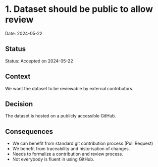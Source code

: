 # 1. Dataset should be public to allow review

Date: 2024-05-22

## Status

Status: Accepted on 2024-05-22  

## Context

We want the dataset to be reviewable by external contributors.

## Decision

The dataset is hosted on a publicly accessible GitHub.

## Consequences

- We can benefit from standard git contribution process (Pull Request)
- We benefit from traceability and historisation of changes.
- Needs to formalize a contribution and review process.
- Not everybody is fluent in using GitHub.
